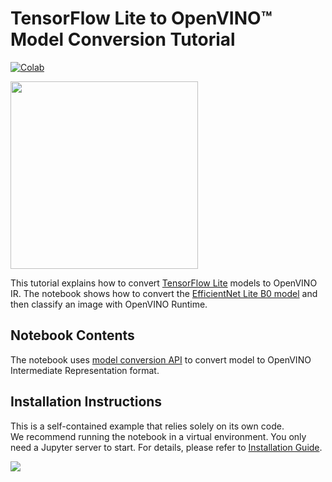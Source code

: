 # TensorFlow Lite to OpenVINO™ Model Conversion Tutorial
[![Colab](https://colab.research.google.com/assets/colab-badge.svg)](https://colab.research.google.com/github/openvinotoolkit/openvino_notebooks/blob/latest/notebooks/tflite-to-openvino/tflite-to-openvino.ipynb)

<img src="https://github.com/openvinotoolkit/openvino_notebooks/assets/29454499/581d8354-1615-453c-9825-ac1a0b937a73" width=300>

This tutorial explains how to convert [TensorFlow Lite](https://www.tensorflow.org/lite/guide) models to OpenVINO IR. The notebook shows how to convert the [EfficientNet Lite B0 model](https://tfhub.dev/tensorflow/lite-model/efficientnet/lite0/fp32/2) and then classify an image with OpenVINO Runtime.

## Notebook Contents

The notebook uses [model conversion API](https://docs.openvino.ai/2024/openvino-workflow/model-preparation.html) to convert model to OpenVINO Intermediate Representation format.

## Installation Instructions

This is a self-contained example that relies solely on its own code.</br>
We recommend  running the notebook in a virtual environment. You only need a Jupyter server to start.
For details, please refer to [Installation Guide](../../README.md).

<img referrerpolicy="no-referrer-when-downgrade" src="https://static.scarf.sh/a.png?x-pxid=5b5a4db0-7875-4bfb-bdbd-01698b5b1a77&file=notebooks/tflite-to-openvino/README.md" />
